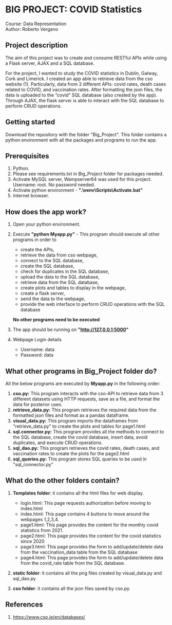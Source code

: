 # BIG PROJECT: COVID Statistics 

Course: Data Representation  
Author: Roberto Vergano

## Project description

The aim of this project was to create and consume RESTful APIs while using a Flask server, AJAX and a SQL database. 

For the project, I wanted to study the COVID statistics in Dublin, Galway, Cork and Limerick. I created an app able to retrieve data from the cso website (1). Particularly, data from 3 different APIs: covid rates, death cases related to COVID, and vaccination rates. After formatting the json files, the data is uploaded to the “covid” SQL database (also created by the app). Through AJAX, the flask server is able to interact with the SQL database to perform CRUD operations.

## Getting started

Download the repository with the folder "Big_Project". This folder contains a python environment with all the packages and programs to run the app.

## Prerequisites

1. Python.
2. Please see requirements.txt in Big_Project folder for packages needed. 
3. Activate MySQL server, Wampserver64 was used for this project. Username: root. No password needed.
4. Activate python environment - **".\venv\Scripts\Activate.bat"**
5. Internet browser.

## How does the app work?

1. Open your python environment.

2. Execute **"python Myapp.py"** - This program should execute all other programs in order to 
    - create the APIs, 
    - retrieve the data from cso webpage, 
    - connect to the SQL database, 
    - create the SQL database, 
    - check for duplicates in the SQL database,
    - upload the data to the SQL database, 
    - retrieve data from the SQL database, 
    - create plots and tables to display in the webpage,
    - create a flask server, 
    - send the data to the webpage, 
    - provide the web interface to perform CRUD operations with the SQL database
    
    **No other programs need to be executed**

3. The app should be running on **"http://127.0.0.1:5000"**

4. Webpage Login details
    - Username: data
    - Password: data

## What other programs in Big_Project folder do?

All the below programs are executed by **Myapp.py** in the following order:

1. **cso.py:** This program interacts with the cso-API to retrieve data from 3 different datasets using HTTP requests, save as a file, and format the data for posterior uses. 
2. **retrieve_data.py:** This program retrieves the required data from the formatted json files and format as a pandas dataframe.
3. **visual_data.py:** This program imports the dataframes from "retrieve_data.py" to create the plots and tables for page1.html
4. **sql.connector.py:** This program provides all the methods to connect to the SQL database, create the covid database, insert data, avoid duplicates, and execute CRUD operations.  
5. **sql_dao.py:** This program retrieves the covid rates, death cases, and vaccination rates to create the plots for the page2.html
6. **sql_queries.py:** This program stores SQL queries to be used in "sql_connector.py"

## What do the other folders contain?

1. **Templates folder**: it contains all the html files for web display.
    - login.html: This page requests authorization before moving to index.html
    - index.html: This page contains 4 buttons to move around the webpages 1,2,3,4.
    - page1.html: This page provides the content for the monthly covid statistics from 2021.
    - page2.html: This page provides the content for the covid statistics since 2020
    - page3.html: This page provides the form to add/update/delete data from the vaccination_data table from the SQL database
    - page4.html: This page provides the form to add/update/delete data from the covid_rate table from the SQL database.

2. **static folder**: it contains all the png files created by visual_data.py and sql_dao.py

3. **cso folder**: it contains all the json files saved by cso.py.

## References
1. https://www.cso.ie/en/databases/  